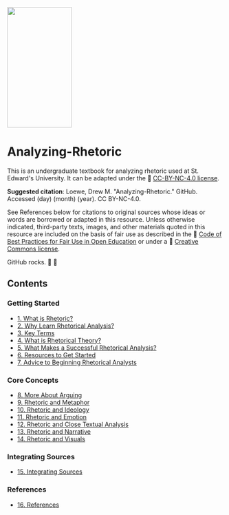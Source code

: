 <img src="https://github.com/user-attachments/assets/afee9eec-548e-498e-89c4-9edf3c7094dd" width="150" height="280">



# Analyzing-Rhetoric
This is an undergraduate textbook for analyzing rhetoric used at St. Edward's University. It can be adapted under the 🔗 [CC-BY-NC-4.0 license](https://creativecommons.org/licenses/by-nc/4.0/).

**Suggested citation**: Loewe, Drew M. "Analyzing-Rhetoric." GitHub. Accessed (day) (month) (year). CC BY-NC-4.0.

See References below for citations to original sources whose ideas or words are borrowed or adapted in this resource. Unless otherwise indicated, third-party texts, images, and other materials quoted in this resource are included on the basis of fair use as described in the 🔗 [Code of Best Practices for Fair Use in Open Education](https://cmsimpact.org/code/open-educational-resources/) or under a 🔗 [Creative Commons license](https://creativecommons.org/share-your-work/cclicenses/).

GitHub rocks. 🎸 🤘

## Contents

### Getting Started
* [1. What is Rhetoric?](https://github.com/drewloewe/Analyzing-Rhetoric/blob/main/what-is-rhetoric.md)
* [2. Why Learn Rhetorical Analysis?](https://github.com/drewloewe/Analyzing-Rhetoric/blob/main/why-learn-rhetorical-analysis.md)
* [3. Key Terms](key-terms.md)
* [4. What is Rhetorical Theory?](https://github.com/drewloewe/Analyzing-Rhetoric/blob/main/rhetorical-theory.md)
* [5. What Makes a Successful Rhetorical Analysis?](successful-rhetorical-analysis.md)
* [6. Resources to Get Started](resources.md)
* [7. Advice to Beginning Rhetorical Analysts](advice-to-beginners.md)

### Core Concepts
* [8. More About Arguing](more-about-arguing.md)
* [9. Rhetoric and Metaphor](metaphor.md)
* [10. Rhetoric and Ideology](ideology.md)
* [11. Rhetoric and Emotion](emotion.md)
* [12. Rhetoric and Close Textual Analysis](close-textual-analysis.md)
* [13. Rhetoric and Narrative](narrative.md)
* [14. Rhetoric and Visuals](visuals.md)


### Integrating Sources
* [15. Integrating Sources](integrating-sources.md)

### References

* [16. References](references.md)
